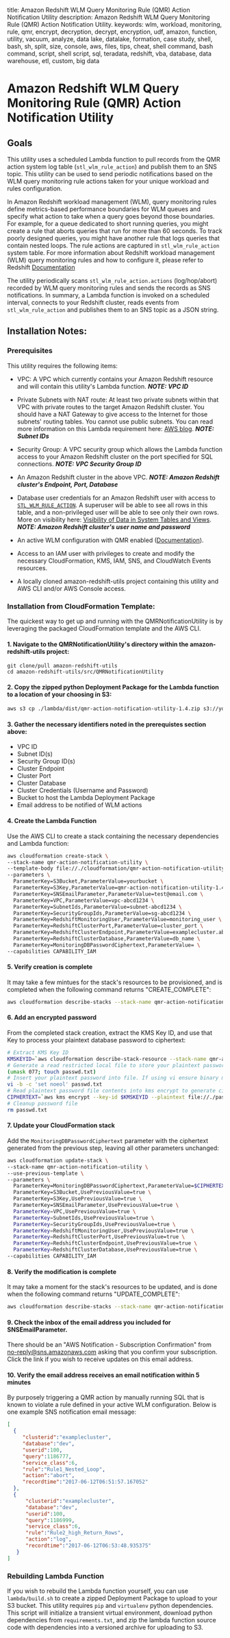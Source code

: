 title: Amazon Redshift WLM Query Monitoring Rule (QMR) Action Notification Utility
description: Amazon Redshift WLM Query Monitoring Rule (QMR) Action Notification Utility.
keywords: wlm, workload, monitoring, rule, qmr, encrypt, decryption, decrypt, encryption, udf, amazon, function, utility, vacuum, analyze, data lake, datalake, formation, case study, shell, bash, sh, split, size, console, aws, files, tips, cheat, shell command, bash command, script, shell script, sql, teradata, redshift, vba, database, data warehouse, etl, custom, big data
# Amazon Redshift WLM Query Monitoring Rule (QMR) Action Notification Utility

## Goals
This utility uses a scheduled Lambda function to pull records from the QMR action system log table (`stl_wlm_rule_action`) and publish them to an SNS topic. This utility can be used to send periodic notifications based on the WLM query monitoring rule actions taken for your unique workload and rules configuration.

In Amazon Redshift workload management (WLM), query monitoring rules define metrics-based performance boundaries for WLM queues and specify what action to take when a query goes beyond those boundaries. For example, for a queue dedicated to short running queries, you might create a rule that aborts queries that run for more than 60 seconds. To track poorly designed queries, you might have another rule that logs queries that contain nested loops.  The rule actions are captured in `stl_wlm_rule_action` system table. For more information about Redshift workload management (WLM) query monitoring rules and how to configure it, please refer to Redshift [Documentation](http://docs.aws.amazon.com/redshift/latest/mgmt/workload-mgmt-config.html)

The utility periodically scans `stl_wlm_rule_action.actions` (log/hop/abort) recorded by WLM query monitoring rules and sends the records as SNS notifications. In summary, a Lambda function is invoked on a scheduled interval, connects to your Redshift cluster, reads events from `stl_wlm_rule_action` and publishes them to an SNS topic as a JSON string.

## Installation Notes:

### Prerequisites
This utility requires the following items:

* VPC: A VPC which currently contains your Amazon Redshift resource and will contain this utility's Lambda function. ***NOTE: VPC ID***

* Private Subnets with NAT route: At least two private subnets within that VPC with private routes to the target Amazon Redshift cluster. You should have a NAT Gateway to give access to the Internet for those subnets' routing tables. You cannot use public subnets. You can read more information on this Lambda requirement here: [AWS blog](https://aws.amazon.com/blogs/aws/new-access-resources-in-a-vpc-from-your-lambda-functions/). ***NOTE: Subnet IDs***

* Security Group: A VPC security group which allows the Lambda function access to your Amazon Redshift cluster on the port specified for SQL connections. ***NOTE: VPC Security Group ID***

* An Amazon Redshift cluster in the above VPC. ***NOTE: Amazon Redshift cluster's Endpoint, Port, Database***

* Database user credentials for an Amazon Redshift user with access to [`STL_WLM_RULE_ACTION`](http://docs.aws.amazon.com/redshift/latest/dg/r_STL_WLM_RULE_ACTION.html). A superuser will be able to see all rows in this table, and a non-privileged user will be able to see only their own rows. More on visibility here: [Visibility of Data in System Tables and Views](http://docs.aws.amazon.com/redshift/latest/dg/c_visibility-of-data.html). ***NOTE: Amazon Redshift cluster's user name and password***

* An active WLM configuration with QMR enabled ([Documentation](http://docs.aws.amazon.com/redshift/latest/mgmt/workload-mgmt-config.html)).

* Access to an IAM user with privileges to create and modify the necessary CloudFormation, KMS, IAM, SNS, and CloudWatch Events resources.

* A locally cloned amazon-redshift-utils project containing this utility and AWS CLI and/or AWS Console access. 

### Installation from CloudFormation Template:

The quickest way to get up and running with the QMRNotificationUtility is by leveraging the packaged CloudFormation template and the AWS CLI.

#### 1. Navigate to the QMRNotificationUtility's directory within the amazon-redshift-utils project:

```
git clone/pull amazon-redshift-utils
cd amazon-redshift-utils/src/QMRNotificationUtility
```

#### 2. Copy the zipped python Deployment Package for the Lambda function to a location of your choosing in S3:

```bash
aws s3 cp ./lambda/dist/qmr-action-notification-utility-1.4.zip s3://yourbucket/qmr-action-notification-utility-1.4.zip
```

#### 3. Gather the necessary identifiers noted in the prerequistes section above:

* VPC ID
* Subnet ID(s)
* Security Group ID(s)
* Cluster Endpoint
* Cluster Port
* Cluster Database
* Cluster Credentials (Username and Password)
* Bucket to host the Lambda Deployment Package
* Email address to be notified of WLM actions

#### 4. Create the Lambda Function

Use the AWS CLI to create a stack containing the necessary dependencies and Lambda function:

```bash
aws cloudformation create-stack \
--stack-name qmr-action-notification-utility \
--template-body file://./cloudformation/qmr-action-notification-utility.yaml \
--parameters \
  ParameterKey=S3Bucket,ParameterValue=yourbucket \
  ParameterKey=S3Key,ParameterValue=qmr-action-notification-utility-1.4.zip \
  ParameterKey=SNSEmailParameter,ParameterValue=test@email.com \
  ParameterKey=VPC,ParameterValue=vpc-abcd1234 \
  ParameterKey=SubnetIds,ParameterValue=subnet-abcd1234 \
  ParameterKey=SecurityGroupIds,ParameterValue=sg-abcd1234 \
  ParameterKey=RedshiftMonitoringUser,ParameterValue=monitoring_user \
  ParameterKey=RedshiftClusterPort,ParameterValue=cluster_port \
  ParameterKey=RedshiftClusterEndpoint,ParameterValue=examplecluster.abcd12340987.us-east-1.redshift.amazonaws.com \
  ParameterKey=RedshiftClusterDatabase,ParameterValue=db_name \
  ParameterKey=MonitoringDBPasswordCiphertext,ParameterValue= \
--capabilities CAPABILITY_IAM
```

#### 5. Verify creation is complete

It may take a few mintues for the stack's resources to be provisioned, and is completed when the following command returns "CREATE_COMPLETE":

```bash
aws cloudformation describe-stacks --stack-name qmr-action-notification-utility --query 'Stacks[0].StackStatus' --output text
```

#### 6. Add an encrypted password

From the completed stack creation, extract the KMS Key ID, and use that Key to process your plaintext database password to ciphertext:

```bash
# Extract KMS Key ID
KMSKEYID=`aws cloudformation describe-stack-resource --stack-name qmr-action-notification-utility --logical-resource-id RedshiftKMSKey --query 'StackResourceDetail.PhysicalResourceId' --output text`
# Generate a read restricted local file to store your plaintext password
(umask 077; touch passwd.txt)
# Insert your plaintext password into file. If using vi ensure binary mode and no automatic EOL
vi -b -c 'set noeol' passwd.txt
# Read plaintext password file contents into kms encrypt to generate ciphertext
CIPHERTEXT=`aws kms encrypt --key-id $KMSKEYID --plaintext file://./passwd.txt --query 'CiphertextBlob' --output text`
# Cleanup password file
rm passwd.txt
```

#### 7. Update your CloudFormation stack 

Add the `MonitoringDBPasswordCiphertext` parameter with the ciphertext generated from the previous step, leaving all other parameters unchanged:

```bash
aws cloudformation update-stack \
--stack-name qmr-action-notification-utility \
--use-previous-template \
--parameters \
  ParameterKey=MonitoringDBPasswordCiphertext,ParameterValue=$CIPHERTEXT \
  ParameterKey=S3Bucket,UsePreviousValue=true \
  ParameterKey=S3Key,UsePreviousValue=true \
  ParameterKey=SNSEmailParameter,UsePreviousValue=true \ 
  ParameterKey=VPC,UsePreviousValue=true \
  ParameterKey=SubnetIds,UsePreviousValue=true \
  ParameterKey=SecurityGroupIds,UsePreviousValue=true \
  ParameterKey=RedshiftMonitoringUser,UsePreviousValue=true \
  ParameterKey=RedshiftClusterPort,UsePreviousValue=true \
  ParameterKey=RedshiftClusterEndpoint,UsePreviousValue=true \
  ParameterKey=RedshiftClusterDatabase,UsePreviousValue=true \
--capabilities CAPABILITY_IAM
```

#### 8. Verify the modification is complete

It may take a moment for the stack's resources to be updated, and is done when the following command returns "UPDATE_COMPLETE":

```bash
aws cloudformation describe-stacks --stack-name qmr-action-notification-utility --query 'Stacks[0].StackStatus' --output text
```

#### 9. Check the inbox of the email address you included for SNSEmailParameter. 
There should be an "AWS Notification - Subscription Confirmation" from no-reply@sns.amazonaws.com asking that you confirm your subscription. Click the link if you wish to receive updates on this email address.  

#### 10. Verify the email address receives an email notification within 5 minutes

By purposely triggering a QMR action by manually running SQL that is known to violate a rule defined in your active WLM configuration. Below is one example SNS notification email message:

```json
[
  {
     "clusterid":"examplecluster",
     "database":"dev",
     "userid":100,
     "query":1186777,
     "service_class":6,
     "rule":"Rule1_Nested_Loop",
     "action":"abort",
     "recordtime":"2017-06-12T06:51:57.167052"
  },
  {
      "clusterid":"examplecluster",
      "database":"dev",
      "userid":100,
      "query":1186999,
      "service_class":6,
      "rule":"Rule2_high_Return_Rows",
      "action":"log",
      "recordtime":"2017-06-12T06:53:48.935375"
   }
]
```

### Rebuilding Lambda Function

If you wish to rebuild the Lambda function yourself, you can use `lambda/build.sh` to create a zipped Deployment Package to upload to your S3 bucket. This utility requires `pip` and `virtualenv` python dependencies. This script will initialize a transient virtual environment, download python dependencies from `requirements.txt`, and zip the lambda function source code with dependencies into a versioned archive for uploading to S3.